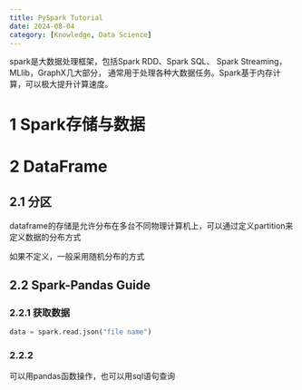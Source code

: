```yaml
---
title: PySpark Tutorial
date: 2024-08-04
category: [Knowledge, Data Science]
---
```


spark是大数据处理框架，包括Spark RDD、Spark SQL、 Spark Streaming，MLlib，GraphX几大部分，
通常用于处理各种大数据任务。Spark基于内存计算，可以极大提升计算速度。

# 1 Spark存储与数据


# 2 DataFrame

## 2.1 分区

dataframe的存储是允许分布在多台不同物理计算机上，可以通过定义partition来定义数据的分布方式

如果不定义，一般采用随机分布的方式

## 2.2 Spark-Pandas Guide

### 2.2.1 获取数据

```python
data = spark.read.json("file name")
```

### 2.2.2 

可以用pandas函数操作，也可以用sql语句查询